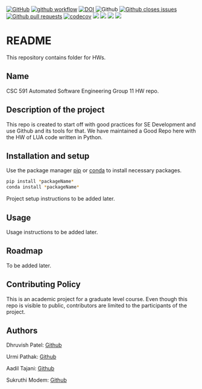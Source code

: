 [![GitHub](https://img.shields.io/github/license/aadiltajani/CSC591-HW)](https://github.com/aadiltajani/CSC591-HW/blob/main/LICENSE.md)
[![github workflow](https://github.com/aadiltajani/CSC591-HW/actions/workflows/python-app.yml/badge.svg)](https://github.com/aadiltajani/CSC591-HW/actions)
[![DOI](https://zenodo.org/badge/590560484.svg)](https://zenodo.org/badge/latestdoi/590560484)
![Github](https://img.shields.io/badge/language-python-red.svg)
[![Github closes issues](https://img.shields.io/github/issues-closed-raw/aadiltajani/CSC591-HW)](https://github.com/aadiltajani/CSC591-HW/issues?q=is%3Aissue+is%3Aclosed)
[![Github pull requests](https://img.shields.io/github/issues-pr/aadiltajani/CSC591-HW)](https://github.com/aadiltajani/CSC591-HW/pulls)
[![codecov](https://codecov.io/gh/aadiltajani/CSC510-HW-GRP19/branch/main/graph/badge.svg?token=DLQS80C5QJ)](https://codecov.io/gh/aadiltajani/CSC510-HW-GRP19)
![](https://img.shields.io/badge/OS-Linux-Python_informational?style=flat&logo=<LOGO_NAME>&logoColor=white&color=0000FF)
[![](https://img.shields.io/badge/Code-Python-informational?style=flat&logo=<LOGO_NAME>&logoColor=white&color=FF0000)](https://www.python.org/download/releases/3.0/)
[![](https://img.shields.io/badge/IDE-IntelliJ_IDEA-informational?style=flat&logo=<LOGO_NAME>&logoColor=white&color=FFA500)](https://www.jetbrains.com/idea/)
[![](https://img.shields.io/badge/Shell-Bash-informational?style=flat&logo=<LOGO_NAME>&logoColor=white&color=ffffff)](https://www.gnu.org/software/bash/)
# README
This repository contains folder for HWs.

## Name
CSC 591 Automated Software Engineering Group 11 HW repo.

## Description of the project

This repo is created to start off with good practices for SE Development and use Github and its tools for that. We have maintained a Good Repo here with the HW of LUA code written in Python.

## Installation and setup

Use the package manager [pip](https://pip.pypa.io/en/stable/) or [conda](https://docs.conda.io/en/latest/)
to install necessary packages.

```bash
pip install *packageName*
conda install *packageName*
```

Project setup instructions to be added later.

## Usage

Usage instructions to be added later.

## Roadmap

To be added later.

## Contributing Policy

This is an academic project for a graduate level course. Even though this repo is visible to public, contributors are limited to the participants of the project.

## Authors

Dhruvish Patel: [Github](https://github.com/Dhruvish-Patel)

Urmi Pathak: [Github](https://github.com/urmi6899)

Aadil Tajani: [Github](https://github.com/aadiltajani)

Sukruthi Modem: [Github](https://github.com/sukruthimodem)
